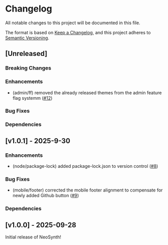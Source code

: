# Changelog

All notable changes to this project will be documented in this file.

The format is based on [Keep a Changelog](https://keepachangelog.com/en/1.1.0/), and this project adheres to [Semantic Versioning](https://semver.org/spec/v2.0.0.html).

## [Unreleased]

### Breaking Changes

### Enhancements
- (admin/ff) removed the already released themes from the admin feature flag systemm  ([#12](https://github.com/isolinear-labs/Neosynth/pull/12))

### Bug Fixes

### Dependencies


## [v1.0.1] - 2025-9-30


### Enhancements

- (node/package-lock) added package-lock.json to version control  ([#8](https://github.com/isolinear-labs/Neosynth/pull/8))

### Bug Fixes

- (mobile/footer) corrected the mobile footer alignment to compensate for newly added Github button  ([#9](https://github.com/isolinear-labs/Neosynth/pull/9))

### Dependencies

## [v1.0.0] - 2025-09-28

Initial release of NeoSynth!
